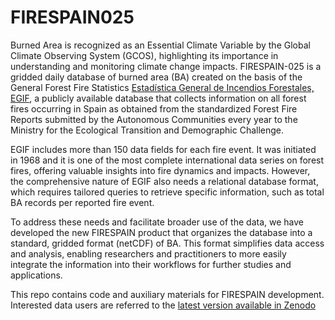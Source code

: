 # FIRESPAIN025

Burned Area is recognized as an Essential Climate Variable by the Global Climate Observing System (GCOS), highlighting its importance in understanding and monitoring climate change impacts. FIRESPAIN-025 is a gridded daily database of burned area (BA) created on the basis of the General Forest Fire Statistics [Estadística General de Incendios Forestales, EGIF](https://www.miteco.gob.es/es/biodiversidad/temas/incendios-forestales/estadisticas-datos.html), a publicly available database that collects information on all forest fires occurring in Spain as obtained from the standardized Forest Fire Reports submitted by the Autonomous Communities every year to the Ministry for the Ecological Transition and Demographic Challenge. 

EGIF includes more than 150 data fields for each fire event. It was initiated in 1968 and it is one of the most complete international data series on forest fires, offering valuable insights into fire dynamics and impacts. However, the comprehensive nature of EGIF also needs a relational database format, which requires tailored queries to retrieve specific information, such as total BA records per reported fire event. 

To address these needs and facilitate broader use of the data, we have developed the new FIRESPAIN product that organizes the database into a standard, gridded format (netCDF) of BA. This format simplifies data access and analysis, enabling researchers and practitioners to more easily integrate the information into their workflows for further studies and applications.

This repo contains code and auxiliary materials for FIRESPAIN development. Interested data users are referred to the [latest version available in Zenodo](https://doi.org/10.5281/zenodo.14644902)
